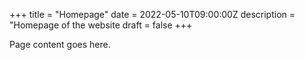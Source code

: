 +++
title = "Homepage"
date = 2022-05-10T09:00:00Z
description = "Homepage of the website
draft = false
+++

Page content goes here.
